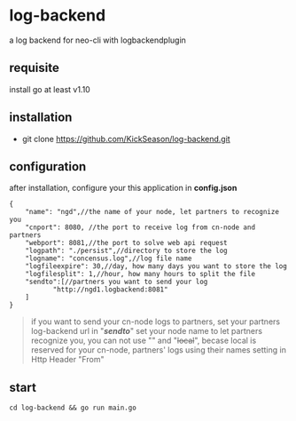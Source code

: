 # log-backend
a log backend for neo-cli with logbackendplugin
## requisite
install go at least v1.10
## installation
* git clone https://github.com/KickSeason/log-backend.git 
## configuration
after installation, configure your this application in **config.json**
```
{
    "name": "ngd",//the name of your node, let partners to recognize you
    "cnport": 8080, //the port to receive log from cn-node and partners
    "webport": 8081,//the port to solve web api request
    "logpath": "./persist",//directory to store the log
    "logname": "concensus.log",//log file name
    "logfileexpire": 30,//day, how many days you want to store the log
    "logfilesplit": 1,//hour, how many hours to split the file
    "sendto":[//partners you want to send your log
           "http://ngd1.logbackend:8081"
    ]
}
```

> if you want to send your cn-node logs to partners, set your partners log-backend url in "__*sendto*__"
>set your node name to let partners recognize you, you can not use "" and "~~local~~", becase local is reserved for your cn-node, partners' logs using their names setting in Http Header "From"
## start

```cd log-backend && go run main.go```